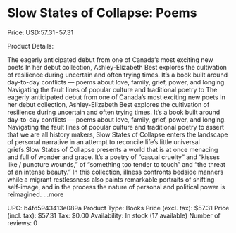 # Slow States of Collapse: Poems

Price: USD:$57.31-$57.31

Product Details:

The eagerly anticipated debut from one of Canada’s most exciting new poets In her debut collection, Ashley-Elizabeth Best explores the cultivation of resilience during uncertain and often trying times. It’s a book built around day-to-day conflicts — poems about love, family, grief, power, and longing. Navigating the fault lines of popular culture and traditional poetry to The eagerly anticipated debut from one of Canada’s most exciting new poets In her debut collection, Ashley-Elizabeth Best explores the cultivation of resilience during uncertain and often trying times. It’s a book built around day-to-day conflicts — poems about love, family, grief, power, and longing. Navigating the fault lines of popular culture and traditional poetry to assert that we are all history makers, Slow States of Collapse enters the landscape of personal narrative in an attempt to reconcile life’s little universal griefs.Slow States of Collapse presents a world that is at once menacing and full of wonder and grace. It’s a poetry of “casual cruelty” and “kisses like / puncture wounds,” of “something too tender to touch” and “the threat of an intense beauty.” In this collection, illness confronts bedside manners while a migrant restlessness also paints remarkable portraits of shifting self-image, and in the process the nature of personal and political power is reimagined. ...more

UPC: b4fd5943413e089a
Product Type: Books
Price (excl. tax): $57.31
Price (incl. tax): $57.31
Tax: $0.00
Availability: In stock (17 available)
Number of reviews: 0